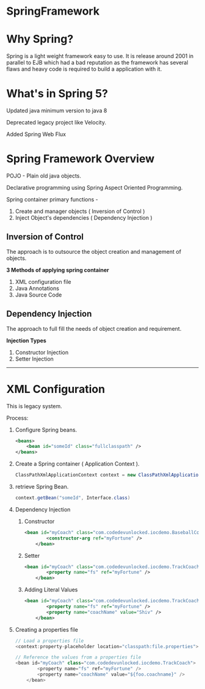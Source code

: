 # SpringFramework

# Why Spring?

Spring is a light weight framework easy to use. It is release around 2001 in parallel to EJB which had a bad reputation as the framework has several flaws and heavy code is required to build a application with it.

# What's in Spring 5?

Updated java minimum version to java 8

Deprecated legacy project like Velocity.

Added Spring Web Flux

# Spring Framework Overview

POJO - Plain old java objects.

Declarative programming using Spring Aspect Oriented Programming.

Spring container primary functions -

1. Create and manager objects ( Inversion of Control )
2. Inject Object's dependencies ( Dependency Injection )

## Inversion of Control

The approach is to outsource the object creation and management of objects.

**3 Methods of applying spring container**

1. XML configuration file
2. Java Annotations
3. Java Source Code

## Dependency Injection

The approach to full fill the needs of object creation and requirement.

**Injection Types**

1. Constructor Injection
2. Setter Injection

---

# XML Configuration

This is legacy system.

Process:

1. Configure Spring beans.

    ```xml
    <beans>
    	<bean id="someId" class="fullclasspath" />
    </beans>
    ```

2. Create a Spring container ( Application Context ).

    ```java
    ClassPathXmlApplicationContext context = new ClassPathXmlApplicationContext("name_of_the_config_file.xml")
    ```

3. retrieve Spring Bean.

    ```java
    context.getBean("someId", Interface.class)
    ```

4. Dependency Injection
    1. Constructor

        ```xml
        <bean id="myCoach" class="com.codedevunlocked.iocdemo.BaseballCoach">
        		<constructor-arg ref="myFortune" />
        	</bean>
        ```

    2. Setter

        ```xml
        <bean id="myCoach" class="com.codedevunlocked.iocdemo.TrackCoach">
        		<property name="fs" ref="myFortune" />
        	</bean>
        ```

    3. Adding Literal Values

        ```xml
        <bean id="myCoach" class="com.codedevunlocked.iocdemo.TrackCoach">
        		<property name="fs" ref="myFortune" />
        		<property name="coachName" value="Shiv" />
        	</bean>
        ```

5. Creating a properties file

    ```java
    // Load a properties file
    <context:property-placeholder location="classpath:file.properties">

    // Reference the values from a properties file
    <bean id="myCoach" class="com.codedevunlocked.iocdemo.TrackCoach">
    		<property name="fs" ref="myFortune" />
    		<property name="coachName" value="${foo.coachname}" />
    	</bean>

    ```